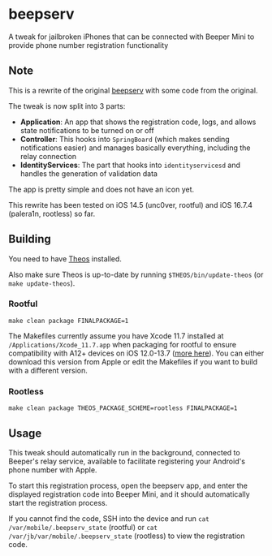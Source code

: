 # beepserv
A tweak for jailbroken iPhones that can be connected with Beeper Mini to provide phone number registration functionality

## Note
This is a rewrite of the original [beepserv](https://github.com/beeper/phone-registration-provider) with some code from the original.

The tweak is now split into 3 parts:
- **Application**: An app that shows the registration code, logs, and allows state notifications to be turned on or off
- **Controller**: This hooks into `SpringBoard` (which makes sending notifications easier) and manages basically everything, including the relay connection
- **IdentityServices**: The part that hooks into `identityservicesd` and handles the generation of validation data

The app is pretty simple and does not have an icon yet.

This rewrite has been tested on iOS 14.5 (unc0ver, rootful) and iOS 16.7.4 (palera1n, rootless) so far.

## Building
You need to have [Theos](https://theos.dev/docs/installation) installed.

Also make sure Theos is up-to-date by running `$THEOS/bin/update-theos` (or `make update-theos`).

### Rootful
`make clean package FINALPACKAGE=1`

The Makefiles currently assume you have Xcode 11.7 installed at `/Applications/Xcode_11.7.app` when packaging for rootful to ensure compatibility with A12+ devices on iOS 12.0-13.7 ([more here](https://theos.dev/docs/arm64e-deployment)). You can either download this version from Apple or edit the Makefiles if you want to build with a different version.

### Rootless
`make clean package THEOS_PACKAGE_SCHEME=rootless FINALPACKAGE=1`

## Usage
This tweak should automatically run in the background, connected to Beeper's relay service, available to facilitate registering your Android's phone number with Apple.

To start this registration process, open the beepserv app, and enter the displayed registration code into Beeper Mini, and it should automatically start the registration process.

If you cannot find the code, SSH into the device and run `cat /var/mobile/.beepserv_state` (rootful) or `cat /var/jb/var/mobile/.beepserv_state` (rootless) to view the registration code.